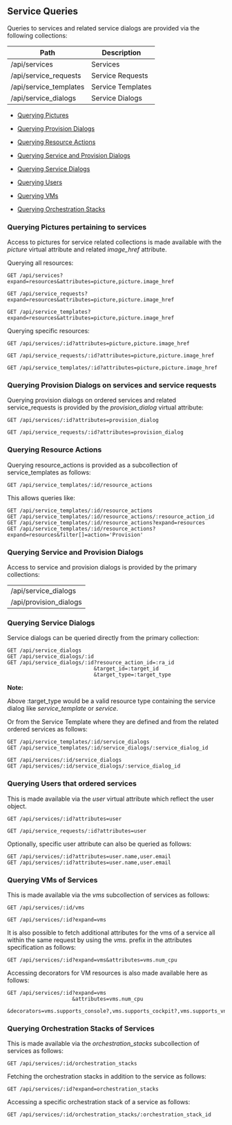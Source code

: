 ---
---

## Service Queries

Queries to services and related service dialogs are provided via the
following collections:

| Path                    | Description       |
| ----------------------- | ----------------- |
| /api/services           | Services          |
| /api/service\_requests  | Service Requests  |
| /api/service\_templates | Service Templates |
| /api/service\_dialogs   | Service Dialogs   |

  - [Querying Pictures](#querying-pictures)

  - [Querying Provision Dialogs](#querying-provision-dialogs)

  - [Querying Resource Actions](#querying-resource-actions)

  - [Querying Service and Provision
    Dialogs](#querying-service-provision-dialogs)

  - [Querying Service Dialogs](#querying-service-dialogs)

  - [Querying Users](#querying-users)

  - [Querying VMs](#querying-vms)

  - [Querying Orchestration Stacks](#querying-orchestration-stacks)

### Querying Pictures pertaining to services

Access to pictures for service related collections is made available
with the *picture* virtual attribute and related *image\_href*
attribute.

Querying all resources:

    GET /api/services?expand=resources&attributes=picture,picture.image_href

    GET /api/service_requests?expand=resources&attributes=picture,picture.image_href

    GET /api/service_templates?expand=resources&attributes=picture,picture.image_href

Querying specific resources:

    GET /api/services/:id?attributes=picture,picture.image_href

    GET /api/service_requests/:id?attributes=picture,picture.image_href

    GET /api/service_templates/:id?attributes=picture,picture.image_href

### Querying Provision Dialogs on services and service requests

Querying provision dialogs on ordered services and related
service\_requests is provided by the *provision\_dialog* virtual
attribute:

    GET /api/services/:id?attributes=provision_dialog

    GET /api/service_requests/:id?attributes=provision_dialog

### Querying Resource Actions

Querying resource\_actions is provided as a subcollection of
service\_templates as follows:

    GET /api/service_templates/:id/resource_actions

This allows queries like:

    GET /api/service_templates/:id/resource_actions
    GET /api/service_templates/:id/resource_actions/:resource_action_id
    GET /api/service_templates/:id/resource_actions?expand=resources
    GET /api/service_templates/:id/resource_actions?expand=resources&filter[]=action='Provision'

### Querying Service and Provision Dialogs

Access to service and provision dialogs is provided by the primary
collections:

|                         |
| ----------------------- |
| /api/service\_dialogs   |
| /api/provision\_dialogs |

### Querying Service Dialogs

Service dialogs can be queried directly from the primary collection:

    GET /api/service_dialogs
    GET /api/service_dialogs/:id
    GET /api/service_dialogs/:id?resource_action_id=:ra_id
                                &target_id=:target_id
                                &target_type=:target_type

**Note:**

Above :target\_type would be a valid resource type containing the service dialog like *service\_template* or *service*.

Or from the Service Template where they are defined and from the related ordered services as follows:

    GET /api/service_templates/:id/service_dialogs
    GET /api/service_templates/:id/service_dialogs/:service_dialog_id

    GET /api/services/:id/service_dialogs
    GET /api/services/:id/service_dialogs/:service_dialog_id

### Querying Users that ordered services

This is made available via the *user* virtual attribute which reflect
the user object.

    GET /api/services/:id?attributes=user

    GET /api/service_requests/:id?attributes=user

Optionally, specific user attribute can also be queried as follows:

    GET /api/services/:id?attributes=user.name,user.email
    GET /api/services/:id?attributes=user.name,user.email

### Querying VMs of Services

This is made available via the *vms* subcollection of services as
follows:

    GET /api/services/:id/vms

    GET /api/services/:id?expand=vms

It is also possible to fetch additional attributes for the vms of a
service all within the same request by using the *vms.* prefix in the
attributes specification as follows:

    GET /api/services/:id?expand=vms&attributes=vms.num_cpu

Accessing decorators for VM resources is also made available here as
follows:

    GET /api/services/:id?expand=vms
                         &attributes=vms.num_cpu
                         &decorators=vms.supports_console?,vms.supports_cockpit?,vms.supports_vnc_console?

### Querying Orchestration Stacks of Services

This is made available via the *orchestration\_stacks* subcollection of
services as follows:

    GET /api/services/:id/orchestration_stacks

Fetching the orchestration stacks in addition to the service as follows:

    GET /api/services/:id?expand=orchestration_stacks

Accessing a specific orchestration stack of a service as follows:

    GET /api/services/:id/orchestration_stacks/:orchestration_stack_id
